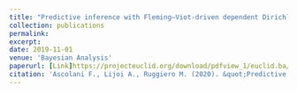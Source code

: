 ```yaml
---
title: "Predictive inference with Fleming–Viot-driven dependent Dirichlet processes"
collection: publications
permalink:
excerpt: 
date: 2019-11-01
venue: 'Bayesian Analysis'
paperurl: [Link]https://projecteuclid.org/download/pdfview_1/euclid.ba/1588125765
citation: 'Ascolani F., Lijoi A., Ruggiero M. (2020). &quot;Predictive inference with Fleming–Viot-driven dependent Dirichlet processes.&quot; <i> *Bayesian Analysis*, in press.'
---
```

